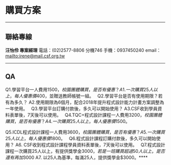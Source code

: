 # 購買方案 #


---


## 聯絡專線 ##

**汪怡伶 專案經理**
電話：(02)2577-8806 分機746
手機：0937450240
email：[mailto:irene@mail.csf.org.tw](/irene@mail.csf.org.tw)


---
## QA ##

Q1.學習平台一人費用$1500，校園團體購買，是否有優惠？
A1.一次購買25人以上，每人優惠價$400，並贈送教師帳號一組。
 
Q2.學習平台是否有使用期限？若有為多久？
A2.使用期限為6個月，配合2018年提升程式設計能力計畫方案調整為一年使用。
 
Q3.學習平台訂購付款後，多久可以開始使用？
A3.CSF收到學員資料表單後，7天後可以使用。
 
Q4.TQC+程式設計課程一人費用$3200，校園團體購買，是否有優惠？
A4.一次購買25人以上，每人優惠價$1500。

Q5.ICDL程式設計課程一人費用$3600，校園團體購買，是否有優惠？
A5.一次購買25人以上，每人優惠價$1800。
 
Q6.程式設計課程訂購付款後，多久可以開始使用？
A6. CSF收到程式設計課程學員資料表單後，7天後可以使用。
 
Q7.程式設計課程一次購買25人以上，有提供獎學金$3000，若是一班購買超過50人以上，是否還有再加$3000
A7. 以25人為基準，每滿25人，提供獎學金$3000。****

